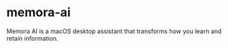 # memora-ai
Memora AI is a macOS desktop assistant that transforms how you learn and retain information.
